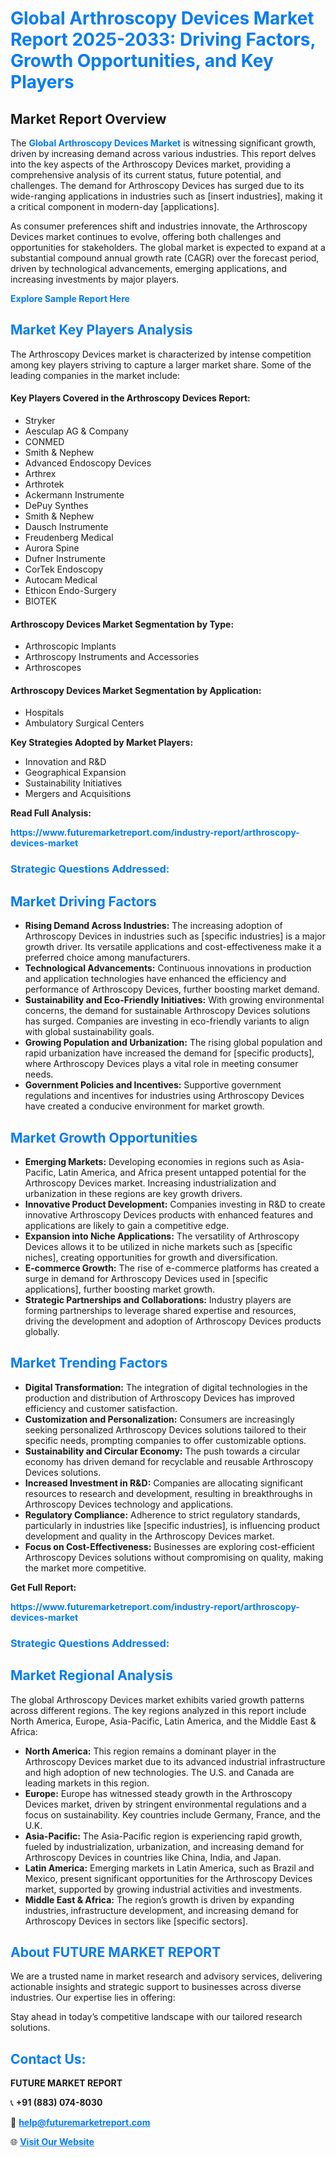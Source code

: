 <h1 style="color: #007BFF;">Global Arthroscopy Devices Market Report 2025-2033: Driving Factors, Growth Opportunities, and Key Players</h1>

<section id="overview">
<h2>Market Report Overview</h2>
<p>The <a href="https://www.futuremarketreport.com/industry-report/arthroscopy-devices-market" style="color: #007BFF; text-decoration: none;"><strong>Global Arthroscopy Devices Market</strong></a> is witnessing significant growth, driven by increasing demand across various industries. This report delves into the key aspects of the Arthroscopy Devices market, providing a comprehensive analysis of its current status, future potential, and challenges. The demand for Arthroscopy Devices has surged due to its wide-ranging applications in industries such as [insert industries], making it a critical component in modern-day [applications].</p>
<p>As consumer preferences shift and industries innovate, the Arthroscopy Devices market continues to evolve, offering both challenges and opportunities for stakeholders. The global market is expected to expand at a substantial compound annual growth rate (CAGR) over the forecast period, driven by technological advancements, emerging applications, and increasing investments by major players.</p>
</section>

<section id="overview">
<p><a href="https://www.futuremarketreport.com/request-sample/reportId=76938" style="color: #007BFF; text-decoration: none;"><strong>Explore Sample Report Here</strong></a></p>
</section>

<section id="key-players">
<h2 style="color: #007BFF;">Market Key Players Analysis</h2>
<p>The Arthroscopy Devices market is characterized by intense competition among key players striving to capture a larger market share. Some of the leading companies in the market include:</p>
<h4>Key Players Covered in the Arthroscopy Devices Report:</h4>
<ul><li>Stryker</li><li>Aesculap AG &amp; Company</li><li>CONMED</li><li>Smith &amp; Nephew</li><li>Advanced Endoscopy Devices</li><li>Arthrex</li><li>Arthrotek</li><li>Ackermann Instrumente</li><li>DePuy Synthes</li><li>Smith &amp; Nephew</li><li>Dausch Instrumente</li><li>Freudenberg Medical</li><li>Aurora Spine</li><li>Dufner Instrumente</li><li>CorTek Endoscopy</li><li>Autocam Medical</li><li>Ethicon Endo-Surgery</li><li>BIOTEK</li></ul>
<h4>Arthroscopy Devices Market Segmentation by Type:</h4>
<ul><li>Arthroscopic Implants</li><li>Arthroscopy Instruments and Accessories</li><li>Arthroscopes</li></ul>

<h4>Arthroscopy Devices Market Segmentation by Application:</h4>
<ul><li>Hospitals</li><li>Ambulatory Surgical Centers</li></ul>
<p><strong>Key Strategies Adopted by Market Players:</strong></p>
<ul>
<li>Innovation and R&D</li>
<li>Geographical Expansion</li>
<li>Sustainability Initiatives</li>
<li>Mergers and Acquisitions</li>
</ul>
</section>

<section>
<p><strong>Read Full Analysis: </strong></p><a href="https://www.futuremarketreport.com/industry-report/arthroscopy-devices-market" style="color: #007BFF; text-decoration: none;"><strong>https://www.futuremarketreport.com/industry-report/arthroscopy-devices-market</strong></a>
<h3 style="color: #007BFF;">Strategic Questions Addressed:</h3>
</section>

<section id="driving-factors">
<h2 style="color: #007BFF;">Market Driving Factors</h2>
<ul>
<li><strong>Rising Demand Across Industries:</strong> The increasing adoption of Arthroscopy Devices in industries such as [specific industries] is a major growth driver. Its versatile applications and cost-effectiveness make it a preferred choice among manufacturers.</li>
<li><strong>Technological Advancements:</strong> Continuous innovations in production and application technologies have enhanced the efficiency and performance of Arthroscopy Devices, further boosting market demand.</li>
<li><strong>Sustainability and Eco-Friendly Initiatives:</strong> With growing environmental concerns, the demand for sustainable Arthroscopy Devices solutions has surged. Companies are investing in eco-friendly variants to align with global sustainability goals.</li>
<li><strong>Growing Population and Urbanization:</strong> The rising global population and rapid urbanization have increased the demand for [specific products], where Arthroscopy Devices plays a vital role in meeting consumer needs.</li>
<li><strong>Government Policies and Incentives:</strong> Supportive government regulations and incentives for industries using Arthroscopy Devices have created a conducive environment for market growth.</li>
</ul>
</section>

<section id="growth-opportunities">
<h2 style="color: #007BFF;">Market Growth Opportunities</h2>
<ul>
<li><strong>Emerging Markets:</strong> Developing economies in regions such as Asia-Pacific, Latin America, and Africa present untapped potential for the Arthroscopy Devices market. Increasing industrialization and urbanization in these regions are key growth drivers.</li>
<li><strong>Innovative Product Development:</strong> Companies investing in R&D to create innovative Arthroscopy Devices products with enhanced features and applications are likely to gain a competitive edge.</li>
<li><strong>Expansion into Niche Applications:</strong> The versatility of Arthroscopy Devices allows it to be utilized in niche markets such as [specific niches], creating opportunities for growth and diversification.</li>
<li><strong>E-commerce Growth:</strong> The rise of e-commerce platforms has created a surge in demand for Arthroscopy Devices used in [specific applications], further boosting market growth.</li>
<li><strong>Strategic Partnerships and Collaborations:</strong> Industry players are forming partnerships to leverage shared expertise and resources, driving the development and adoption of Arthroscopy Devices products globally.</li>
</ul>
</section>

<section id="trending-factors">
<h2 style="color: #007BFF;">Market Trending Factors</h2>
<ul>
<li><strong>Digital Transformation:</strong> The integration of digital technologies in the production and distribution of Arthroscopy Devices has improved efficiency and customer satisfaction.</li>
<li><strong>Customization and Personalization:</strong> Consumers are increasingly seeking personalized Arthroscopy Devices solutions tailored to their specific needs, prompting companies to offer customizable options.</li>
<li><strong>Sustainability and Circular Economy:</strong> The push towards a circular economy has driven demand for recyclable and reusable Arthroscopy Devices solutions.</li>
<li><strong>Increased Investment in R&D:</strong> Companies are allocating significant resources to research and development, resulting in breakthroughs in Arthroscopy Devices technology and applications.</li>
<li><strong>Regulatory Compliance:</strong> Adherence to strict regulatory standards, particularly in industries like [specific industries], is influencing product development and quality in the Arthroscopy Devices market.</li>
<li><strong>Focus on Cost-Effectiveness:</strong> Businesses are exploring cost-efficient Arthroscopy Devices solutions without compromising on quality, making the market more competitive.</li>
</ul>
</section>

<section>
<p><strong>Get Full Report: </strong></p><a href="https://www.futuremarketreport.com/industry-report/arthroscopy-devices-market" style="color: #007BFF; text-decoration: none;"><strong>https://www.futuremarketreport.com/industry-report/arthroscopy-devices-market</strong></a>
<h3 style="color: #007BFF;">Strategic Questions Addressed:</h3>
</section>


<section id="regional-analysis">
<h2 style="color: #007BFF;">Market Regional Analysis</h2>
<p>The global Arthroscopy Devices market exhibits varied growth patterns across different regions. The key regions analyzed in this report include North America, Europe, Asia-Pacific, Latin America, and the Middle East & Africa:</p>
<ul>
<li><strong>North America:</strong> This region remains a dominant player in the Arthroscopy Devices market due to its advanced industrial infrastructure and high adoption of new technologies. The U.S. and Canada are leading markets in this region.</li>
<li><strong>Europe:</strong> Europe has witnessed steady growth in the Arthroscopy Devices market, driven by stringent environmental regulations and a focus on sustainability. Key countries include Germany, France, and the U.K.</li>
<li><strong>Asia-Pacific:</strong> The Asia-Pacific region is experiencing rapid growth, fueled by industrialization, urbanization, and increasing demand for Arthroscopy Devices in countries like China, India, and Japan.</li>
<li><strong>Latin America:</strong> Emerging markets in Latin America, such as Brazil and Mexico, present significant opportunities for the Arthroscopy Devices market, supported by growing industrial activities and investments.</li>
<li><strong>Middle East & Africa:</strong> The region’s growth is driven by expanding industries, infrastructure development, and increasing demand for Arthroscopy Devices in sectors like [specific sectors].</li>
</ul>
</section>

<footer>
<h2 style="color: #007BFF;">About FUTURE MARKET REPORT</h2>
<p>We are a trusted name in market research and advisory services, delivering actionable insights and strategic support to businesses across diverse industries. Our expertise lies in offering:</p>

<p>Stay ahead in today’s competitive landscape with our tailored research solutions.</p>

<h2 style="color: #007BFF;">Contact Us:</h2>
<p><strong>FUTURE MARKET REPORT</strong></p>
<p>📞 <strong>+91 (883) 074-8030</strong></p>
<p>📧 <strong><a href="mailto:help@futuremarketreport.com" style="color: #007BFF;">help@futuremarketreport.com</a></strong></p>
<p>🌐 <strong><a href="https://www.futuremarketreport.com/" style="color: #007BFF;">Visit Our Website</a></strong></p>
</footer>